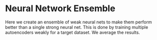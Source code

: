 # Neural Network Ensemble

Here we create an ensemble of weak neural nets to make them perform better than a single strong neural net.
This is done by training multiple autoencoders weakly for a target dataset.
We average the results.
